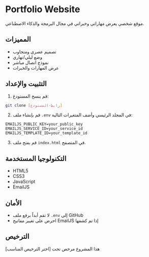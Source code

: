 # Portfolio Website

موقع شخصي يعرض مهاراتي وخبراتي في مجال البرمجة والذكاء الاصطناعي.

## المميزات
- تصميم عصري ومتجاوب
- وضع ليلي/نهاري
- نموذج اتصال مباشر
- عرض المهارات والخبرات

## التثبيت والإعداد

1. قم بنسخ المستودع:
```bash
git clone [رابط-المستودع]
```

2. قم بإنشاء ملف `.env` في المجلد الرئيسي وأضف المتغيرات التالية:
```
EMAILJS_PUBLIC_KEY=your_public_key
EMAILJS_SERVICE_ID=your_service_id
EMAILJS_TEMPLATE_ID=your_template_id
```

3. قم بفتح ملف `index.html` في المتصفح.

## التكنولوجيا المستخدمة
- HTML5
- CSS3
- JavaScript
- EmailJS

## الأمان
- لا تقم أبداً برفع ملف `.env` إلى GitHub
- احرص على تغيير مفاتيح EmailJS إذا تم كشفها

## الترخيص
هذا المشروع مرخص تحت [اختر الترخيص المناسب]
